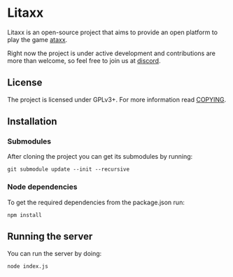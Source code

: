 # Litaxx

Litaxx is an open-source project that aims to provide an open platform to play the game [ataxx](https://en.wikipedia.org/wiki/Ataxx).

Right now the project is under active development and contributions are more than welcome, so feel free to join us at [discord](https://discord.gg/vaSbRwS).


## License

The project is licensed under GPLv3+. For more information read [COPYING](COPYING).


## Installation

### Submodules

After cloning the project you can get its submodules by running: 
```
git submodule update --init --recursive
```

### Node dependencies

To get the required dependencies from the package.json run:

```
npm install
```


## Running the server

You can run the server by doing:

```
node index.js
```
